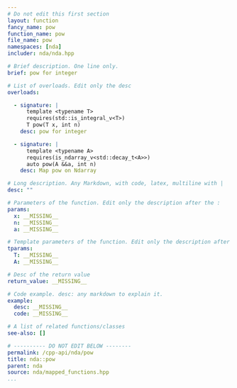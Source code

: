 ```yaml
---
# Do not edit this first section
layout: function
fancy_name: pow
function_name: pow
file_name: pow
namespaces: [nda]
includer: nda/nda.hpp

# Brief description. One line only.
brief: pow for integer

# List of overloads. Edit only the desc
overloads:

  - signature: |
      template <typename T>
      requires(std::is_integral_v<T>)
      T pow(T x, int n)
    desc: pow for integer

  - signature: |
      template <typename A>
      requires(is_ndarray_v<std::decay_t<A>>)
      auto pow(A &&a, int n)
    desc: Map pow on Ndarray

# Long description. Any Markdown, with code, latex, multiline with |
desc: ""

# Parameters of the function. Edit only the description after the :
params:
  x: __MISSING__
  n: __MISSING__
  a: __MISSING__

# Template parameters of the function. Edit only the description after the :
tparams:
  T: __MISSING__
  A: __MISSING__

# Desc of the return value
return_value: __MISSING__

# Code example. desc: any markdown to explain it.
example:
  desc: __MISSING__
  code: __MISSING__

# A list of related functions/classes
see-also: []

# ---------- DO NOT EDIT BELOW --------
permalink: /cpp-api/nda/pow
title: nda::pow
parent: nda
source: nda/mapped_functions.hpp
...
```


